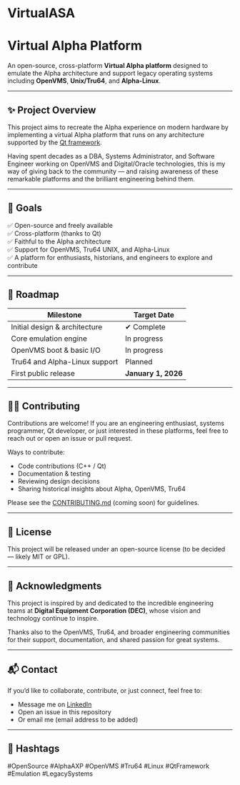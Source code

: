 # VirtualASA
# Virtual Alpha Platform

An open-source, cross-platform **Virtual Alpha platform** designed to emulate the Alpha architecture and support legacy operating systems including **OpenVMS**, **Unix/Tru64**, and **Alpha-Linux**.

---

## ✨ Project Overview

This project aims to recreate the Alpha experience on modern hardware by implementing a virtual Alpha platform that runs on any architecture supported by the [Qt framework](https://www.qt.io/).

Having spent decades as a DBA, Systems Administrator, and Software Engineer working on OpenVMS and Digital/Oracle technologies, this is my way of giving back to the community — and raising awareness of these remarkable platforms and the brilliant engineering behind them.

---

## 🎯 Goals

✅ Open-source and freely available  
✅ Cross-platform (thanks to Qt)  
✅ Faithful to the Alpha architecture  
✅ Support for OpenVMS, Tru64 UNIX, and Alpha-Linux  
✅ A platform for enthusiasts, historians, and engineers to explore and contribute

---

## 📅 Roadmap

| Milestone                        | Target Date    |
|---------------------------------|----------------|
| Initial design & architecture   | ✔ Complete     |
| Core emulation engine           | In progress    |
| OpenVMS boot & basic I/O        | In progress    |
| Tru64 and Alpha-Linux support   | Planned        |
| First public release            | **January 1, 2026** |

---

## 👩‍💻 Contributing

Contributions are welcome! If you are an engineering enthusiast, systems programmer, Qt developer, or just interested in these platforms, feel free to reach out or open an issue or pull request.  

Ways to contribute:
- Code contributions (C++ / Qt)
- Documentation & testing
- Reviewing design decisions
- Sharing historical insights about Alpha, OpenVMS, Tru64

Please see the [CONTRIBUTING.md](CONTRIBUTING.md) (coming soon) for guidelines.

---

## 📄 License

This project will be released under an open-source license (to be decided — likely MIT or GPL).

---

## 🙏 Acknowledgments

This project is inspired by and dedicated to the incredible engineering teams at **Digital Equipment Corporation (DEC)**, whose vision and technology continue to inspire.

Thanks also to the OpenVMS, Tru64, and broader engineering communities for their support, documentation, and shared passion for great systems.

---

## 📬 Contact

If you’d like to collaborate, contribute, or just connect, feel free to:
- Message me on [LinkedIn](https://www.linkedin.com/)
- Open an issue in this repository
- Or email me (email address to be added)

---

## 🔖 Hashtags

#OpenSource #AlphaAXP #OpenVMS #Tru64 #Linux #QtFramework #Emulation #LegacySystems


